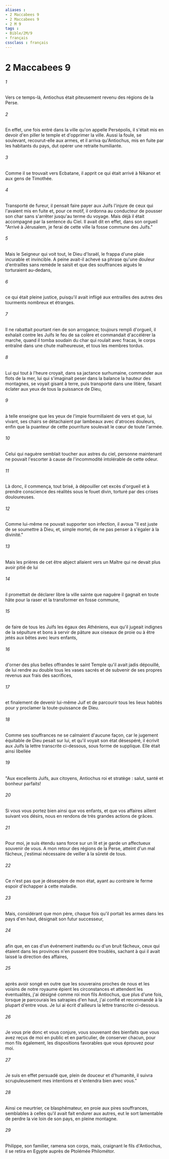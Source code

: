 ```yaml
---
aliases : 
- 2 Maccabees 9
- 2 Maccabees 9
- 2 M 9
tags : 
- Bible/2M/9
- français
cssclass : français
---
```


# 2 Maccabees 9

###### 1
Vers ce temps-là, Antiochus était piteusement revenu des régions de la Perse.
###### 2
En effet, une fois entré dans la ville qu'on appelle Persépolis, il s'était mis en devoir d'en piller le temple et d'opprimer la ville. Aussi la foule, se soulevant, recourut-elle aux armes, et il arriva qu'Antiochus, mis en fuite par les habitants du pays, dut opérer une retraite humiliante.
###### 3
Comme il se trouvait vers Ecbatane, il apprit ce qui était arrivé à Nikanor et aux gens de Timothée.
###### 4
Transporté de fureur, il pensait faire payer aux Juifs l'injure de ceux qui l'avaient mis en fuite et, pour ce motif, il ordonna au conducteur de pousser son char sans s'arrêter jusqu'au terme du voyage. Mais déjà il était accompagné par la sentence du Ciel. Il avait dit en effet, dans son orgueil "Arrivé à Jérusalem, je ferai de cette ville la fosse commune des Juifs."
###### 5
Mais le Seigneur qui voit tout, le Dieu d'Israël, le frappa d'une plaie incurable et invincible. A peine avait-il achevé sa phrase qu'une douleur d'entrailles sans remède le saisit et que des souffrances aiguès le torturaient au-dedans,
###### 6
ce qui était pleine justice, puisqu'il avait infligé aux entrailles des autres des tourments nombreux et étranges.
###### 7
Il ne rabattait pourtant rien de son arrogance; toujours rempli d'orgueil, il exhalait contre les Juifs le feu de sa colère et commandait d'accélérer la marche, quand il tomba soudain du char qui roulait avec fracas, le corps entraîné dans une chute malheureuse, et tous les membres tordus.
###### 8
Lui qui tout à l'heure croyait, dans sa jactance surhumaine, commander aux flots de la mer, lui qui s'imaginait peser dans la balance la hauteur des montagnes, se voyait gisant à terre, puis transporté dans une litière, faisant éclater aux yeux de tous la puissance de Dieu,
###### 9
à telle enseigne que les yeux de l'impie fourmillaient de vers et que, lui vivant, ses chairs se détachaient par lambeaux avec d'atroces douleurs, enfin que la puanteur de cette pourriture soulevait le cœur de toute l'armée.
###### 10
Celui qui naguère semblait toucher aux astres du ciel, personne maintenant ne pouvait l'escorter à cause de l'incommodité intolérable de cette odeur.
###### 11
Là donc, il commença, tout brisé, à dépouiller cet excès d'orgueil et à prendre conscience des réalités sous le fouet divin, torturé par des crises douloureuses.
###### 12
Comme lui-même ne pouvait supporter son infection, il avoua "Il est juste de se soumettre à Dieu, et, simple mortel, de ne pas penser à s'égaler à la divinité."
###### 13
Mais les prières de cet être abject allaient vers un Maître qui ne devait plus avoir pitié de lui
###### 14
il promettait de déclarer libre la ville sainte que naguère il gagnait en toute hâte pour la raser et la transformer en fosse commune,
###### 15
de faire de tous les Juifs les égaux des Athéniens, eux qu'il jugeait indignes de la sépulture et bons à servir de pâture aux oiseaux de proie ou à être jetés aux bêtes avec leurs enfants,
###### 16
d'orner des plus belles offrandes le saint Temple qu'il avait jadis dépouillé, de lui rendre au double tous les vases sacrés et de subvenir de ses propres revenus aux frais des sacrifices,
###### 17
et finalement de devenir lui-même Juif et de parcourir tous les lieux habités pour y proclamer la toute-puissance de Dieu.
###### 18
Comme ses souffrances ne se calmaient d'aucune façon, car le jugement équitable de Dieu pesait sur lui, et qu'il voyait son état désespéré, il écrivit aux Juifs la lettre transcrite ci-dessous, sous forme de supplique. Elle était ainsi libellée
###### 19
"Aux excellents Juifs, aux citoyens, Antiochus roi et stratège : salut, santé et bonheur parfaits!
###### 20
Si vous vous portez bien ainsi que vos enfants, et que vos affaires aillent suivant vos désirs, nous en rendons de très grandes actions de grâces.
###### 21
Pour moi, je suis étendu sans force sur un lit et je garde un affectueux souvenir de vous. A mon retour des régions de la Perse, atteint d'un mal fâcheux, j'estimai nécessaire de veiller à la sûreté de tous.
###### 22
Ce n'est pas que je désespère de mon état, ayant au contraire le ferme espoir d'échapper à cette maladie.
###### 23
Mais, considérant que mon père, chaque fois qu'il portait les armes dans les pays d'en haut, désignait son futur successeur,
###### 24
afin que, en cas d'un événement inattendu ou d'un bruit fâcheux, ceux qui étaient dans les provinces n'en pussent être troublés, sachant à qui il avait laissé la direction des affaires,
###### 25
après avoir songé en outre que les souverains proches de nous et les voisins de notre royaume épient les circonstances et attendent les éventualités, j'ai désigné comme roi mon fils Antiochus, que plus d'une fois, lorsque je parcourais les satrapies d'en haut, j'ai confié et recommandé à la plupart d'entre vous. Je lui ai écrit d'ailleurs la lettre transcrite ci-dessous.
###### 26
Je vous prie donc et vous conjure, vous souvenant des bienfaits que vous avez reçus de moi en public et en particulier, de conserver chacun, pour mon fils également, les dispositions favorables que vous éprouvez pour moi.
###### 27
Je suis en effet persuadé que, plein de douceur et d'humanité, il suivra scrupuleusement mes intentions et s'entendra bien avec vous."
###### 28
Ainsi ce meurtrier, ce blasphémateur, en proie aux pires souffrances, semblables à celles qu'il avait fait endurer aux autres, eut le sort lamentable de perdre la vie loin de son pays, en pleine montagne.
###### 29
Philippe, son familier, ramena son corps, mais, craignant le fils d'Antiochus, il se retira en Egypte auprès de Ptolémée Philométor.
